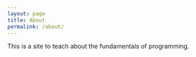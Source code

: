```yaml
---
layout: page
title: About
permalink: /about/
---
```


This is a site to teach about the fundamentals of programming. 
